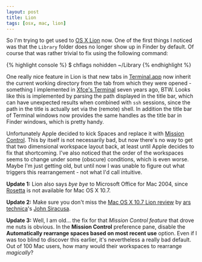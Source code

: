 ```yaml
---
layout: post
title: Lion
tags: [osx, mac, lion]
---
```


So I'm trying to get used to [OS X Lion](http://www.apple.com/macosx/)
now. One of the first things I noticed was that the <code>Library</code>
folder does no longer show up in Finder by default. Of course that was
rather trivial to fix using the following command:

{% highlight console %}
$ chflags nohidden ~/Library
{% endhighlight %}

One really nice feature in Lion is that new tabs in
[Terminal.app](http://en.wikipedia.org/wiki/Apple_Terminal) now inherit the
current working directory from the tab from which they were opened - something
I implemented in [Xfce's Terminal](http://www.xfce.org/projects/terminal)
seven years ago, BTW. Looks like this is implemented by parsing the path
displayed in the title bar, which can have unexpected results when combined
with <code>ssh</code> sessions, since the path in the title is actually set
via the (remote) shell. In addition the title bar of Terminal windows
now provides the same handles as the title bar in Finder windows, which is
pretty handy.

Unfortunately Apple decided to kick Spaces and replace it with [Mission
Control](http://www.apple.com/macosx/whats-new/mission-control.html). This
by itself is not necessarily bad, but now there's no way to get that two
dimensional workspace layout back, at least until Apple decides
to fix that shortcoming. I've also noticed that the order of the workspaces
seems to change under some (obscure) conditions, which is even worse. Maybe
I'm just getting old, but until now I was unable to figure out what triggers
this rearrangement - not what I'd call intuitive.

**Update 1:** Lion also says *bye bye* to Microsoft Office for Mac 2004, since
<a href="http://en.wikipedia.org/wiki/Rosetta_(software)">Rosetta</a> is not
available for Mac OS X 10.7.

**Update 2:** Make sure you don't miss the [Mac OS X 10.7 Lion
review](http://arstechnica.com/apple/reviews/2011/07/mac-os-x-10-7.ars/)
by [ars technica](http://arstechnica.com)'s [John
Siracusa](http://arstechnica.com/author/john-siracusa/).

**Update 3:** Well, I am old... the fix for that *Mission Control feature* that
drove me nuts is obvious. In the **Mission Control** preference pane, disable
the **Automatically rearrange spaces based on most recent use** option. Even
if I was too blind to discover this earlier, it's nevertheless a really bad
default. Out of 100 Mac users, how many would their workspaces to rearrange
*magically*?
